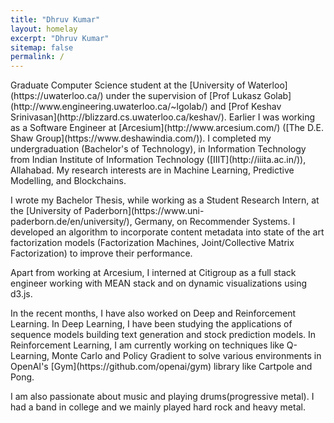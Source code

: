 ```yaml
---
title: "Dhruv Kumar"
layout: homelay
excerpt: "Dhruv Kumar"
sitemap: false
permalink: /
---
```


<p>Graduate Computer Science student at the [University of Waterloo](https://uwaterloo.ca/) under the supervision of [Prof Lukasz Golab](http://www.engineering.uwaterloo.ca/~lgolab/) and [Prof Keshav Srinivasan](http://blizzard.cs.uwaterloo.ca/keshav/). Earlier I was working as a Software Engineer at [Arcesium](http://www.arcesium.com/) ([The D.E. Shaw Group](https://www.deshawindia.com/)).
I completed my undergraduation (Bachelor's of Technology), in Information Technology from Indian Institute of Information Technology ([IIIT](http://iiita.ac.in/)), Allahabad. My research interests are in Machine Learning, Predictive Modelling, and Blockchains.</p>
<p>I wrote my Bachelor Thesis, while working as a Student Research Intern, at the [University of Paderborn](https://www.uni-paderborn.de/en/university/), Germany, on Recommender Systems. I developed an algorithm to incorporate content metadata into state of the art factorization models (Factorization Machines, Joint/Collective Matrix Factorization) to improve their performance.</p>
<p>Apart from working at Arcesium, I interned at Citigroup as a full stack engineer working with MEAN stack and on dynamic visualizations using d3.js.</p>
<p>In the recent months, I have also worked on Deep and Reinforcement Learning. In Deep Learning, I have been studying the applications of sequence models building text generation and stock prediction models. In Reinforcement Learning, I am currently working on techniques like Q-Learning, Monte Carlo and Policy Gradient to solve various environments in OpenAI's [Gym](https://github.com/openai/gym) library like Cartpole and Pong.</p>
<p>I am also passionate about music and playing drums(progressive metal). I had a band in college and we mainly played hard rock and heavy metal.